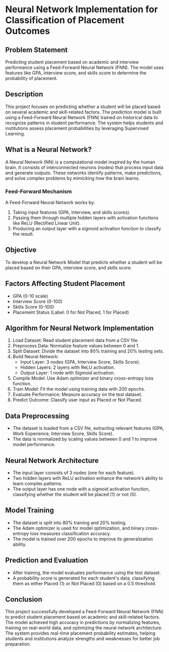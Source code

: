 
# Neural Network Implementation for Classification of Placement Outcomes

## Problem Statement
Predicting student placement based on academic and interview performance using a Feed-Forward Neural Network (FNN). The model uses features like GPA, interview score, and skills score to determine the probability of placement.

## Description
This project focuses on predicting whether a student will be placed based on several academic and skill-related factors. The prediction model is built using a Feed-Forward Neural Network (FNN) trained on historical data to recognize patterns in student performance. The system helps students and institutions assess placement probabilities by leveraging Supervised Learning.

## What is a Neural Network?
A Neural Network (NN) is a computational model inspired by the human brain. It consists of interconnected neurons (nodes) that process input data and generate outputs. These networks identify patterns, make predictions, and solve complex problems by mimicking how the brain learns.

### Feed-Forward Mechanism
A Feed-Forward Neural Network works by:
1. Taking input features (GPA, interview, and skills scores).
2. Passing them through multiple hidden layers with activation functions like ReLU (Rectified Linear Unit).
3. Producing an output layer with a sigmoid activation function to classify the result.

## Objective
To develop a Neural Network Model that predicts whether a student will be placed based on their GPA, interview score, and skills score.

## Factors Affecting Student Placement
- GPA (0-10 scale)
- Interview Score (0-100)
- Skills Score (0-100)
- Placement Status (Label: 0 for Not Placed, 1 for Placed)

## Algorithm for Neural Network Implementation
1. Load Dataset: Read student placement data from a CSV file.
2. Preprocess Data: Normalize feature values between 0 and 1.
3. Split Dataset: Divide the dataset into 80% training and 20% testing sets.
4. Build Neural Network:
    - Input Layer: 3 nodes (GPA, Interview Score, Skills Score).
    - Hidden Layers: 2 layers with ReLU activation.
    - Output Layer: 1 node with Sigmoid activation.
5. Compile Model: Use Adam optimizer and binary cross-entropy loss function.
6. Train Model: Fit the model using training data with 200 epochs.
7. Evaluate Performance: Measure accuracy on the test dataset.
8. Predict Outcome: Classify user input as Placed or Not Placed.

## Data Preprocessing
- The dataset is loaded from a CSV file, extracting relevant features (GPA, Work Experience, Interview Score, Skills Score).
- The data is normalized by scaling values between 0 and 1 to improve model performance.

## Neural Network Architecture
- The input layer consists of 3 nodes (one for each feature).
- Two hidden layers with ReLU activation enhance the network’s ability to learn complex patterns.
- The output layer has one node with a sigmoid activation function, classifying whether the student will be placed (1) or not (0).

## Model Training
- The dataset is split into 80% training and 20% testing.
- The Adam optimizer is used for model optimization, and binary cross-entropy loss measures classification accuracy.
- The model is trained over 200 epochs to improve its generalization ability.

## Prediction and Evaluation
- After training, the model evaluates performance using the test dataset.
- A probability score is generated for each student's data, classifying them as either Placed (1) or Not Placed (0) based on a 0.5 threshold.

## Conclusion
This project successfully developed a Feed-Forward Neural Network (FNN) to predict student placement based on academic and skill-related factors. The model achieved high accuracy in predictions by normalizing features, training on real-world data, and optimizing the neural network architecture. The system provides real-time placement probability estimates, helping students and institutions analyze strengths and weaknesses for better job preparation.
